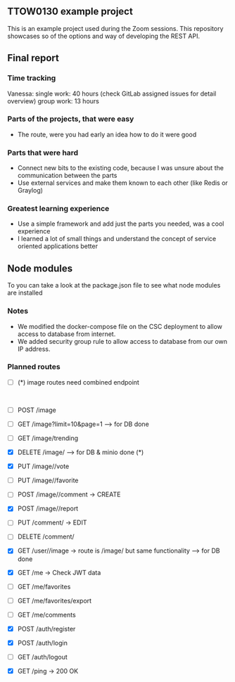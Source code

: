 ## TTOW0130 example project

This is an example project used during the Zoom sessions.
This repository showcases so of the options and way of developing the REST API.

## Final report
### Time tracking
Vanessa:
  single work: 40 hours (check GitLab assigned issues for detail overview)
  group work: 13 hours

### Parts of the projects, that were easy
- The route, were you had early an idea how to do it were good

### Parts that were hard
- Connect new bits to the existing code, because I was unsure about the communication between the parts
- Use external services and make them known to each other (like Redis or Graylog)

### Greatest learning experience
- Use a simple framework and add just the parts you needed, was a cool experience
- I learned a lot of small things and understand the concept of service oriented applications better

## Node modules
To you can take a look at the package.json file to see what node modules are installed

### Notes
- We modified the docker-compose file on the CSC deployment to allow access to database from internet.
- We added security group rule to allow access to database from our own IP address.

### Planned routes

- [ ] (*) image routes need combined endpoint
  
  <br>
  
- [ ] POST /image
- [ ] GET /image?limit=10&page=1 --> for DB done
- [ ] GET /image/trending
- [x] DELETE /image/<image-id> --> for DB & minio done (*)
- [x] PUT /image/<image-id>/vote
- [ ] PUT /image/<image-id>/favorite
- [ ] POST /image/<image-id>/comment -> CREATE
- [x] POST /image/<image-id>/report

- [ ] PUT /comment/<comment-id> -> EDIT
- [ ] DELETE /comment/<comment-id>

- [x] GET /user/<user-id>/image -> route is /image/<user-id> but same functionality --> for DB done

- [x] GET /me -> Check JWT data
- [ ] GET /me/favorites
- [ ] GET /me/favorites/export
- [ ] GET /me/comments

- [x] POST /auth/register
- [x] POST /auth/login
- [ ] GET /auth/logout

- [x] GET /ping -> 200 OK
